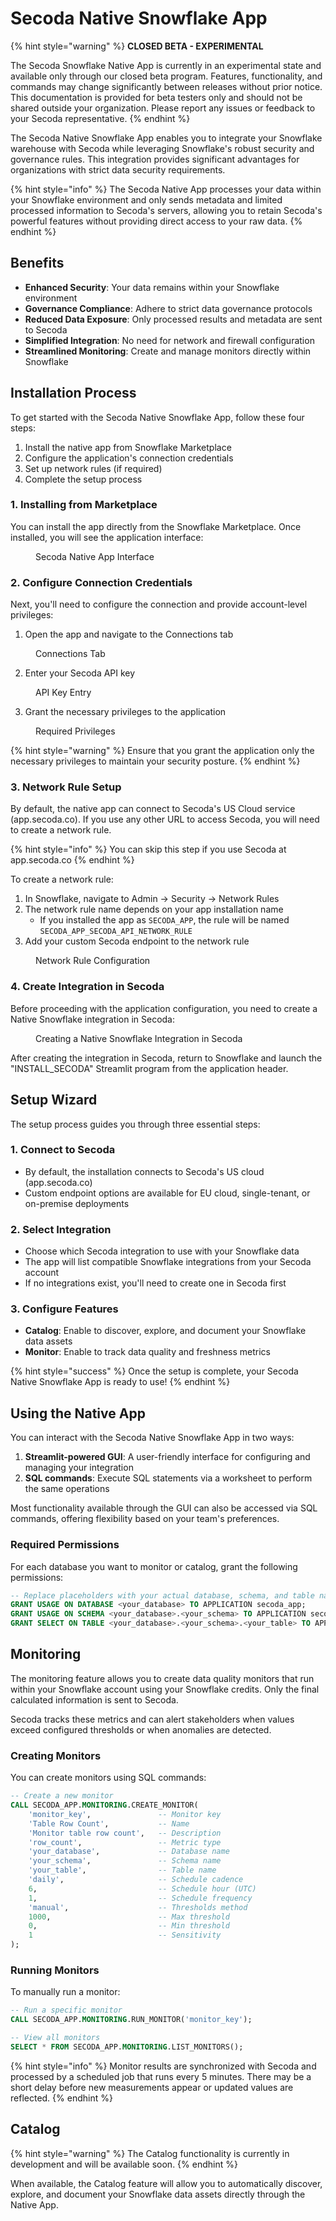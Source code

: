 # Secoda Native Snowflake App

{% hint style="warning" %}
**CLOSED BETA - EXPERIMENTAL**

The Secoda Snowflake Native App is currently in an experimental state and available only through our closed beta program. Features, functionality, and commands may change significantly between releases without prior notice. This documentation is provided for beta testers only and should not be shared outside your organization. Please report any issues or feedback to your Secoda representative.
{% endhint %}

The Secoda Native Snowflake App enables you to integrate your Snowflake warehouse with Secoda while leveraging Snowflake's robust security and governance rules. This integration provides significant advantages for organizations with strict data security requirements.

{% hint style="info" %}
The Secoda Native App processes your data within your Snowflake environment and only sends metadata and limited processed information to Secoda's servers, allowing you to retain Secoda's powerful features without providing direct access to your raw data.
{% endhint %}

## Benefits

- **Enhanced Security**: Your data remains within your Snowflake environment
- **Governance Compliance**: Adhere to strict data governance protocols
- **Reduced Data Exposure**: Only processed results and metadata are sent to Secoda
- **Simplified Integration**: No need for network and firewall configuration
- **Streamlined Monitoring**: Create and manage monitors directly within Snowflake

## Installation Process

To get started with the Secoda Native Snowflake App, follow these four steps:

1. Install the native app from Snowflake Marketplace
2. Configure the application's connection credentials
3. Set up network rules (if required)
4. Complete the setup process

### 1. Installing from Marketplace

You can install the app directly from the Snowflake Marketplace. Once installed, you will see the application interface:

<figure><img src=".gitbook/assets/native-snowflake/app-screen.png" alt=""><figcaption>Secoda Native App Interface</figcaption></figure>

### 2. Configure Connection Credentials

Next, you'll need to configure the connection and provide account-level privileges:

1. Open the app and navigate to the Connections tab

<figure><img src=".gitbook/assets/native-snowflake/connections-page.png" alt=""><figcaption>Connections Tab</figcaption></figure>

2. Enter your Secoda API key

<figure><img src=".gitbook/assets/native-snowflake/api-key-entry.png" alt=""><figcaption>API Key Entry</figcaption></figure>

3. Grant the necessary privileges to the application

<figure><img src=".gitbook/assets/native-snowflake/privileges.png" alt=""><figcaption>Required Privileges</figcaption></figure>

{% hint style="warning" %}
Ensure that you grant the application only the necessary privileges to maintain your security posture.
{% endhint %}

### 3. Network Rule Setup

By default, the native app can connect to Secoda's US Cloud service (app.secoda.co). If you use any other URL to access Secoda, you will need to create a network rule.

{% hint style="info" %}
You can skip this step if you use Secoda at app.secoda.co
{% endhint %}

To create a network rule:

1. In Snowflake, navigate to Admin → Security → Network Rules
2. The network rule name depends on your app installation name
   - If you installed the app as `SECODA_APP`, the rule will be named `SECODA_APP_SECODA_API_NETWORK_RULE`
3. Add your custom Secoda endpoint to the network rule

<figure><img src=".gitbook/assets/native-snowflake/network-rule.png" alt=""><figcaption>Network Rule Configuration</figcaption></figure>

### 4. Create Integration in Secoda

Before proceeding with the application configuration, you need to create a Native Snowflake integration in Secoda:

<figure><img src=".gitbook/assets/native-snowflake/create-integration.png" alt=""><figcaption>Creating a Native Snowflake Integration in Secoda</figcaption></figure>

After creating the integration in Secoda, return to Snowflake and launch the "INSTALL_SECODA" Streamlit program from the application header.

## Setup Wizard

The setup process guides you through three essential steps:

### 1. Connect to Secoda
- By default, the installation connects to Secoda's US cloud (app.secoda.co)
- Custom endpoint options are available for EU cloud, single-tenant, or on-premise deployments

### 2. Select Integration
- Choose which Secoda integration to use with your Snowflake data
- The app will list compatible Snowflake integrations from your Secoda account
- If no integrations exist, you'll need to create one in Secoda first

### 3. Configure Features
- **Catalog**: Enable to discover, explore, and document your Snowflake data assets
- **Monitor**: Enable to track data quality and freshness metrics

{% hint style="success" %}
Once the setup is complete, your Secoda Native Snowflake App is ready to use!
{% endhint %}

## Using the Native App

You can interact with the Secoda Native Snowflake App in two ways:

1. **Streamlit-powered GUI**: A user-friendly interface for configuring and managing your integration
2. **SQL commands**: Execute SQL statements via a worksheet to perform the same operations

Most functionality available through the GUI can also be accessed via SQL commands, offering flexibility based on your team's preferences.

### Required Permissions

For each database you want to monitor or catalog, grant the following permissions:

```sql
-- Replace placeholders with your actual database, schema, and table names
GRANT USAGE ON DATABASE <your_database> TO APPLICATION secoda_app;
GRANT USAGE ON SCHEMA <your_database>.<your_schema> TO APPLICATION secoda_app;
GRANT SELECT ON TABLE <your_database>.<your_schema>.<your_table> TO APPLICATION secoda_app;
```

## Monitoring

The monitoring feature allows you to create data quality monitors that run within your Snowflake account using your Snowflake credits. Only the final calculated information is sent to Secoda.

Secoda tracks these metrics and can alert stakeholders when values exceed configured thresholds or when anomalies are detected.

### Creating Monitors

You can create monitors using SQL commands:

```sql
-- Create a new monitor
CALL SECODA_APP.MONITORING.CREATE_MONITOR(
    'monitor_key',               -- Monitor key
    'Table Row Count',           -- Name
    'Monitor table row count',   -- Description
    'row_count',                 -- Metric type
    'your_database',             -- Database name
    'your_schema',               -- Schema name
    'your_table',                -- Table name
    'daily',                     -- Schedule cadence
    6,                           -- Schedule hour (UTC)
    1,                           -- Schedule frequency
    'manual',                    -- Thresholds method
    1000,                        -- Max threshold
    0,                           -- Min threshold
    1                            -- Sensitivity
);
```

### Running Monitors

To manually run a monitor:

```sql
-- Run a specific monitor
CALL SECODA_APP.MONITORING.RUN_MONITOR('monitor_key');

-- View all monitors
SELECT * FROM SECODA_APP.MONITORING.LIST_MONITORS();
```

{% hint style="info" %}
Monitor results are synchronized with Secoda and processed by a scheduled job that runs every 5 minutes. There may be a short delay before new measurements appear or updated values are reflected.
{% endhint %}

## Catalog

{% hint style="warning" %}
The Catalog functionality is currently in development and will be available soon.
{% endhint %}

When available, the Catalog feature will allow you to automatically discover, explore, and document your Snowflake data assets directly through the Native App.


